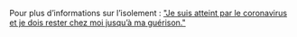 Pour plus d’informations sur l’isolement : ["Je suis atteint par le coronavirus et je dois rester chez moi jusqu’à ma guérison."](https://solidarites-sante.gouv.fr/soins-et-maladies/maladies/maladies-infectieuses/coronavirus/tout-savoir-sur-le-covid-19/article/comment-se-proteger-du-coronavirus-covid-19)
